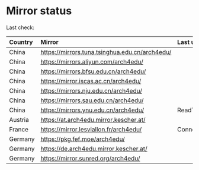 <script src="./time.js"></script>
# Mirror status
Last check: <script type="text/javascript">localize(1696104994.5950708);</script>

|Country|Mirror|Last update|
|:------|:-----|:----------|
|China|https://mirrors.tuna.tsinghua.edu.cn/arch4edu/|<script type="text/javascript">localize(1696099243);</script>|
|China|https://mirrors.aliyun.com/arch4edu/|<script type="text/javascript">localize(1696055411);</script>|
|China|https://mirrors.bfsu.edu.cn/arch4edu/|<script type="text/javascript">localize(1695925802);</script>|
|China|https://mirror.iscas.ac.cn/arch4edu/|<script type="text/javascript">localize(1696055411);</script>|
|China|https://mirrors.nju.edu.cn/arch4edu/|<script type="text/javascript">localize(1696012303);</script>|
|China|https://mirrors.sau.edu.cn/arch4edu/|<script type="text/javascript">localize(1696099243);</script>|
|China|https://mirrors.ynu.edu.cn/arch4edu/|ReadTimeout|
|Austria|https://at.arch4edu.mirror.kescher.at/|<script type="text/javascript">localize(1696099243);</script>|
|France|https://mirror.lesviallon.fr/arch4edu/|ConnectTimeout|
|Germany|https://pkg.fef.moe/arch4edu/|<script type="text/javascript">localize(1696099243);</script>|
|Germany|https://de.arch4edu.mirror.kescher.at/|<script type="text/javascript">localize(1696099243);</script>|
|Germany|https://mirror.sunred.org/arch4edu/|<script type="text/javascript">localize(1696099243);</script>|

<script src="./tablefilter/tablefilter.js"></script>
<script src="./table.js"></script>